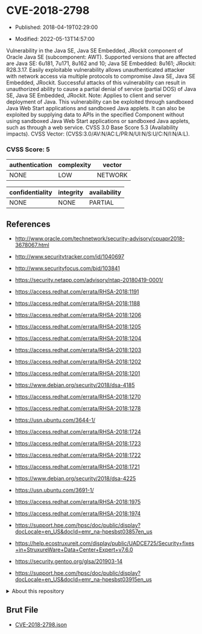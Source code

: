 # CVE-2018-2798

- Published: 2018-04-19T02:29:00

- Modified: 2022-05-13T14:57:00

Vulnerability in the Java SE, Java SE Embedded, JRockit component of Oracle Java SE (subcomponent: AWT). Supported versions that are affected are Java SE: 6u181, 7u171, 8u162 and 10; Java SE Embedded: 8u161; JRockit: R28.3.17. Easily exploitable vulnerability allows unauthenticated attacker with network access via multiple protocols to compromise Java SE, Java SE Embedded, JRockit. Successful attacks of this vulnerability can result in unauthorized ability to cause a partial denial of service (partial DOS) of Java SE, Java SE Embedded, JRockit. Note: Applies to client and server deployment of Java. This vulnerability can be exploited through sandboxed Java Web Start applications and sandboxed Java applets. It can also be exploited by supplying data to APIs in the specified Component without using sandboxed Java Web Start applications or sandboxed Java applets, such as through a web service. CVSS 3.0 Base Score 5.3 (Availability impacts). CVSS Vector: (CVSS:3.0/AV:N/AC:L/PR:N/UI:N/S:U/C:N/I:N/A:L).

### CVSS Score: **5**

| authentication | complexity | vector |
| --- | --- | --- |
| NONE | LOW | NETWORK |

| confidentiality | integrity | availability |
| --- | --- | --- |
| NONE | NONE | PARTIAL |

## References

* http://www.oracle.com/technetwork/security-advisory/cpuapr2018-3678067.html

* http://www.securitytracker.com/id/1040697

* http://www.securityfocus.com/bid/103841

* https://security.netapp.com/advisory/ntap-20180419-0001/

* https://access.redhat.com/errata/RHSA-2018:1191

* https://access.redhat.com/errata/RHSA-2018:1188

* https://access.redhat.com/errata/RHSA-2018:1206

* https://access.redhat.com/errata/RHSA-2018:1205

* https://access.redhat.com/errata/RHSA-2018:1204

* https://access.redhat.com/errata/RHSA-2018:1203

* https://access.redhat.com/errata/RHSA-2018:1202

* https://access.redhat.com/errata/RHSA-2018:1201

* https://www.debian.org/security/2018/dsa-4185

* https://access.redhat.com/errata/RHSA-2018:1270

* https://access.redhat.com/errata/RHSA-2018:1278

* https://usn.ubuntu.com/3644-1/

* https://access.redhat.com/errata/RHSA-2018:1724

* https://access.redhat.com/errata/RHSA-2018:1723

* https://access.redhat.com/errata/RHSA-2018:1722

* https://access.redhat.com/errata/RHSA-2018:1721

* https://www.debian.org/security/2018/dsa-4225

* https://usn.ubuntu.com/3691-1/

* https://access.redhat.com/errata/RHSA-2018:1975

* https://access.redhat.com/errata/RHSA-2018:1974

* https://support.hpe.com/hpsc/doc/public/display?docLocale=en_US&docId=emr_na-hpesbst03857en_us

* https://help.ecostruxureit.com/display/public/UADCE725/Security+fixes+in+StruxureWare+Data+Center+Expert+v7.6.0

* https://security.gentoo.org/glsa/201903-14

* https://support.hpe.com/hpsc/doc/public/display?docLocale=en_US&docId=emr_na-hpesbst03915en_us

<details>
<summary>About this repository</summary> 

  This repository is part of the project [Live Hack CVE](https://github.com/Live-Hack-CVE). Main website can be found [www.live-hack.org](https://www.live-hack.org) 
  
  Made by [Sn0wAlice](https://github.com/Sn0wAlice) for the people that care about security and need to have a feed of the latest CVEs. Hope you enjoy it, don't forget to star the repo and follow me on [Twitter](https://twitter.com/Sn0wAlice) and [Github](https://github.com/Sn0wAlice). And that is my [personnal website](https://www.alice-snow.me/)

  - [Home Page](https://github.com/Live-Hack-CVE)
  - [Framework](https://github.com/Live-Hack-CVE/cve-framework)
  - [CVE database](https://github.com/Live-Hack-CVE/full_database)
  - [Changelog](https://github.com/Live-Hack-CVE/Changelog)
</details>

## Brut File

* [CVE-2018-2798.json](https://raw.githubusercontent.com/Live-Hack-CVE/full_database/main/cves/2018/CVE-2018-2798.json)

